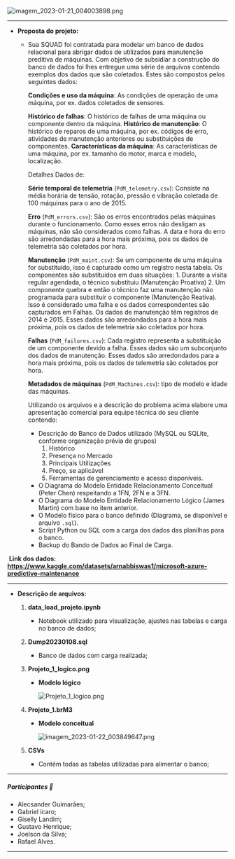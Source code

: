 ![imagem_2023-01-21_004003898.png](https://s2.loli.net/2023/01/21/Wu4tfyV81EOpDjR.png)

_____

- **Proposta do projeto:** 

  - Sua SQUAD foi contratada para modelar um banco de dados relacional para abrigar dados de utilizados para manutenção preditiva de máquinas. Com objetivo de subsidiar a construção do banco de dados foi lhes entregue uma série de arquivos contendo exemplos dos dados que são coletados. Estes são compostos pelos seguintes dados:

    **Condições e uso da máquina**: As condições de operação de uma máquina, por ex. dados coletados de sensores.

    **Histórico de falhas**: O histórico de falhas de uma máquina ou componente dentro da máquina. **Histórico de manutenção**: O histórico de reparos de uma máquina, por ex. códigos de erro, atividades de manutenção anteriores ou substituições de componentes. **Características da máquina**: As características de uma máquina, por ex. tamanho do motor, marca e modelo, localização.

    Detalhes Dados de:

    **Série temporal de telemetria** (`PdM_telemetry.csv`): Consiste na média horária de tensão, rotação, pressão e vibração coletada de 100 máquinas para o ano de 2015.

    **Erro** (`PdM_errors.csv`): São os erros encontrados pelas máquinas durante o funcionamento. Como esses erros não desligam as máquinas, não são considerados como falhas. A data e hora do erro são arredondadas para a hora mais próxima, pois os dados de telemetria são coletados por hora.

    **Manutenção** (`PdM_maint.csv`): Se um componente de uma máquina for substituído, isso é capturado como um registro nesta tabela. Os componentes são substituídos em duas situações: 1. Durante a visita regular agendada, o técnico substituiu (Manutenção Proativa) 2. Um componente quebra e então o técnico faz uma manutenção não programada para substituir o componente (Manutenção Reativa). Isso é considerado uma falha e os dados correspondentes são capturados em Falhas. Os dados de manutenção têm registros de 2014 e 2015. Esses dados são arredondados para a hora mais próxima, pois os dados de telemetria são coletados por hora.

    **Falhas** (`PdM_failures.csv`): Cada registro representa a substituição de um componente devido a falha. Esses dados são um subconjunto dos dados de manutenção. Esses dados são arredondados para a hora mais próxima, pois os dados de telemetria são coletados por hora.

    **Metadados de máquinas** (`PdM_Machines.csv`): tipo de modelo e idade das máquinas.

    Utilizando os arquivos e a descrição do problema acima elabore uma apresentação comercial para equipe técnica do seu cliente contendo:

    - Descrição do Banco de Dados utilizado (MySQL ou SQLite, conforme organização prévia de grupos)
      1. Histórico
      2. Presença no Mercado
      3. Principais Utilizações
      4. Preço, se aplicável
      5. Ferramentas de gerenciamento e acesso disponíveis.
    - O Diagrama do Modelo Entidade Relacionamento Conceitual (Peter Chen) respeitando a 1FN, 2FN e a 3FN.
    - O Diagrama do Modelo Entidade Relacionamento Lógico (James Martin) com base no item anterior.
    - O Modelo físico para o banco definido (Diagrama, se disponível e arquivo `.sql`).
    - Script Python ou SQL com a carga dos dados das planilhas para o banco.
    - Backup do Bando de Dados ao Final de Carga.

​	**Link dos dados: https://www.kaggle.com/datasets/arnabbiswas1/microsoft-azure-predictive-maintenance**

____

- **Descrição de arquivos:** 

  1. **data_load_projeto.ipynb**

     - Notebook utilizado para visualização, ajustes nas tabelas e carga no banco de dados; 

  2. **Dump20230108.sql**

     - Banco de dados com carga realizada; 

  3. **Projeto_1_logico.png**

     - **Modelo lógico** 

       ![Projeto_1_logico.png](https://s2.loli.net/2023/01/21/qvPXpctwiJI29MW.png)

  4. **Projeto_1.brM3**

     - **Modelo conceitual**

       ![imagem_2023-01-22_003849647.png](https://s2.loli.net/2023/01/22/HsePkBhu5p6bWZK.png)
  
  5. **CSVs**
  
     - Contém todas as tabelas utilizadas para alimentar o banco; 

_______

##### **Participantes** :busts_in_silhouette:

- Alecsander Guimarães;
- Gabriel ícaro;
- Giselly Landim;
- Gustavo Henrique; 
- Joelson da Silva;
- Rafael Alves. 

______

